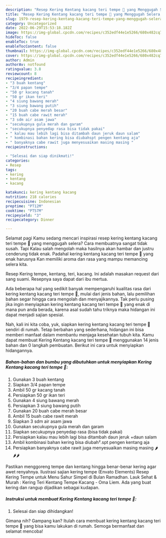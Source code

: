 ```yaml
---
description: "Resep Kering Kentang kacang teri tempe 🥜 yang Menggugah Selera, Buat Buka Puasa Bisa Manjain Lidah"
title: "Resep Kering Kentang kacang teri tempe 🥜 yang Menggugah Selera, Buat Buka Puasa Bisa Manjain Lidah"
slug: 1979-resep-kering-kentang-kacang-teri-tempe-yang-menggugah-selera-buat-buka-puasa-bisa-manjain-lidah
category: Uncategorized
date: 2022-06-29T15:53:18.182Z
image: https://img-global.cpcdn.com/recipes/c352edf44e1e5266/680x482cq70/kering-kentang-kacang-teri-tempe-foto-resep-utama.jpg
hideToc: false
enableToc: true
enableTocContent: false
thumbnail: https://img-global.cpcdn.com/recipes/c352edf44e1e5266/680x482cq70/kering-kentang-kacang-teri-tempe-foto-resep-utama.jpg
cover: https://img-global.cpcdn.com/recipes/c352edf44e1e5266/680x482cq70/kering-kentang-kacang-teri-tempe-foto-resep-utama.jpg
author: Admin
authorAv: notfound
ratingvalue: 3.8
reviewcount: 8
recipeingredient:
- "3 buah kentang"
- "3/4 papan tempe"
- "50 gr kacang tanah"
- "50 gr ikan teri"
- "4 siung bawang merah"
- "3 siung bawang putih"
- "20 buah cabe merah besar"
- "15 buah cabe rawit merah"
- "3 sdm air asam jawa"
- "secukupnya gula merah dan garam"
- "secukupnya penyedap rasa bisa tidak pakai"
- " kalau mau lebih lagi bisa ditambah daun jeruk daun salam"
- " kombinasi bahan kering bisa diubahspt pengen kentang aja"
- " banyaknya cabe rawit juga menyesuaikan masing masing "
recipeinstructions:

- "Selesai dan siap dinikmati!"
categories:
- Resep
tags:
- kering
- kentang
- kacang

katakunci: kering kentang kacang 
nutrition: 218 calories
recipecuisine: Indonesian
preptime: "PT12M"
cooktime: "PT57M"
recipeyield: "3"
recipecategory: Dinner

---
```



Selamat pagi Kamu sedang mencari inspirasi resep kering kentang kacang teri tempe 🥜 yang menggugah selera? Cara membuatnya sangat tidak susah. Tapi Kalau salah mengolah maka hasilnya akan hambar dan justru cenderung tidak enak. Padahal kering kentang kacang teri tempe 🥜 yang enak harusnya Kan memiliki aroma dan rasa yang mampu memancing selera kita.


Resep Kering tempe, kentang, teri, kacang. Ini adalah masakan request dari sang suami. Resepnya saya dapat dari ibu mertua.

Ada beberapa hal yang sedikit banyak mempengaruhi kualitas rasa dari kering kentang kacang teri tempe 🥜, mulai dari jenis bahan, lalu pemilihan bahan segar hingga cara mengolah dan menyajikannya. Tak perlu pusing jika ingin menyiapkan kering kentang kacang teri tempe 🥜 yang enak di mana pun anda berada, karena asal sudah tahu triknya maka hidangan ini dapat menjadi sajian spesial.


Nah, kali ini kita coba, yuk, siapkan kering kentang kacang teri tempe 🥜 sendiri di rumah. Tetap berbahan yang sederhana, hidangan ini bisa memberi manfaat dalam membantu menjaga kesehatan tubuh kita. Kamu dapat membuat Kering Kentang kacang teri tempe 🥜 menggunakan 14 jenis bahan dan 0 langkah pembuatan. Berikut ini cara untuk menyiapkan hidangannya.

<!--inarticleads1-->

##### Bahan-bahan dan bumbu yang dibutuhkan untuk menyiapkan Kering Kentang kacang teri tempe 🥜:

1. Gunakan 3 buah kentang
1. Siapkan 3/4 papan tempe
1. Ambil 50 gr kacang tanah
1. Persiapkan 50 gr ikan teri
1. Gunakan 4 siung bawang merah
1. Persiapkan 3 siung bawang putih
1. Gunakan 20 buah cabe merah besar
1. Ambil 15 buah cabe rawit merah
1. Siapkan 3 sdm air asam jawa
1. Gunakan secukupnya gula merah dan garam
1. Siapkan secukupnya penyedap rasa (bisa tidak pakai)
1. Persiapkan  kalau mau lebih lagi bisa ditambah daun jeruk +daun salam
1. Ambil  kombinasi bahan kering bisa diubah².spt pengen kentang aja
1. Persiapkan  banyaknya cabe rawit juga menyesuaikan masing masing 🌶🌶🌶


Pastikan menggoreng tempe dan kentang hingga benar-benar kering agar awet renyahnya. Ilustrasi sajian kering tempe (Envato Elements) Resep Kering Tempe untuk Menu Sahur Simpel di Bulan Ramadhan. Lauk Sehat &amp; Murah : Kering Teri Kentang Tempe Kacang - Oma Liem. Ada yang buat kering dan rangup dijadikan sebagai kudapan. 

<!--inarticleads2-->

##### Instruksi untuk membuat Kering Kentang kacang teri tempe 🥜:


1. Selesai dan siap dihidangkan!



Gimana nih? Gampang kan? Itulah cara membuat kering kentang kacang teri tempe 🥜 yang bisa kamu lakukan di rumah. Semoga bermanfaat dan selamat mencoba!
